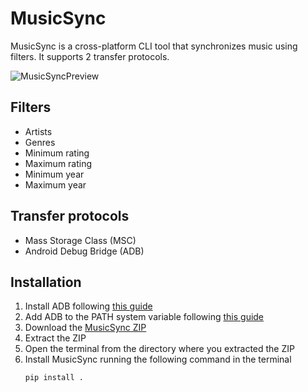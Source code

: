 # MusicSync
MusicSync is a cross-platform CLI tool that synchronizes music using filters.
It supports 2 transfer protocols.

![MusicSyncPreview](https://user-images.githubusercontent.com/49209517/120080459-85fe3400-c0a8-11eb-8771-a260f6ccc351.png)

## Filters
* Artists
* Genres
* Minimum rating
* Maximum rating
* Minimum year
* Maximum year

## Transfer protocols
* Mass Storage Class (MSC)
* Android Debug Bridge (ADB)

## Installation
1. Install ADB following [this guide](https://www.xda-developers.com/install-adb-windows-macos-linux)
2. Add ADB to the PATH system variable following [this guide](https://www.xda-developers.com/adb-fastboot-any-directory-windows-linux)
3. Download the [MusicSync ZIP](https://github.com/serpest/MusicSync/archive/master.zip)
4. Extract the ZIP
5. Open the terminal from the directory where you extracted the ZIP
6. Install MusicSync running the following command in the terminal
	```
	pip install .
	```
